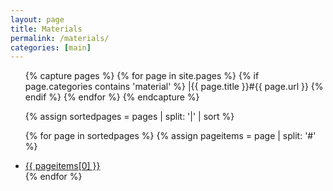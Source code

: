```yaml
---
layout: page
title: Materials
permalink: /materials/
categories: [main]
---
```


<ul>
{% capture pages %}
  {% for page in site.pages %}
	{% if page.categories contains 'material' %}
		|{{ page.title }}#{{ page.url }}
	{% endif %}
  {% endfor %}
{% endcapture %}

{% assign sortedpages = pages | split: '|' | sort %}

{% for page in sortedpages %}
    {% assign pageitems = page | split: '#' %}
		<li>
			<a href="{{ site.baseurl}}{{ pageitems[1] }}">{{ pageitems[0] }}</a>
		</li>
{% endfor %}
</ul>



<!--
	{% for page in site.pages %}
		{% if page.title %}
			{% if page.categories contains 'material' %}
				<li>
					<a href="{{ page.url }}">{{ page.title }}</a>
				</li>
			{% endif %}
		{% endif %}
	{% endfor %}
-->